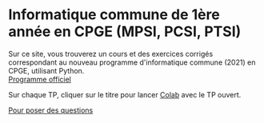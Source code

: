 # Informatique commune de 1ère année en CPGE (MPSI, PCSI, PTSI)

Sur ce site, vous trouverez un cours et des exercices corrigés correspondant au nouveau programme d'informatique commune (2021) en CPGE, utilisant Python.  
[Programme officiel](https://prepas.org/index.php?document=72)

Sur chaque TP, cliquer sur le titre pour lancer [Colab](https://colab.research.google.com/notebooks/basic_features_overview.ipynb#scrollTo=KR921S_OQSHG) avec le TP ouvert.

[Pour poser des questions](https://github.com/fortierq/itc1/discussions)

<script src="https://code.jquery.com/jquery-3.6.0.min.js"></script> 
<script> 
$(function(){
  $("#anim").load("site/anim.html"); 
});
</script> 

 <div id="anim"></div>
